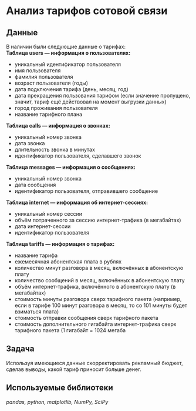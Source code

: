 # Анализ тарифов сотовой связи


## Данные

В наличии были следующие данные о тарифах:  
__Таблица users — информация о пользователях:__
* уникальный идентификатор пользователя
* имя пользователя
* фамилия пользователя
* возраст пользователя (годы)
* дата подключения тарифа (день, месяц, год)
* дата прекращения пользования тарифом (если значение пропущено, значит, тариф ещё действовал на момент выгрузки данных)
* город проживания пользователя
* название тарифного плана  

__Таблица calls — информация о звонках:__  
* уникальный номер звонка
* дата звонка
* длительность звонка в минутах
* идентификатор пользователя, сделавшего звонок  

__Таблица messages — информация о сообщениях:__
* уникальный номер звонка
* дата сообщения
* идентификатор пользователя, отправившего сообщение

__Таблица internet — информация об интернет-сессиях:__  
* уникальный номер сессии
* объём потраченного за сессию интернет-трафика (в мегабайтах)
* дата интернет-сессии
* идентификатор пользователя  

__Таблица tariffs — информация о тарифах:__  
* название тарифа
* ежемесячная абонентская плата в рублях
* количество минут разговора в месяц, включённых в абонентскую плату
* количество сообщений в месяц, включённых в абонентскую плату
* объём интернет-трафика, включённого в абонентскую плату (в мегабайтах)
* стоимость минуты разговора сверх тарифного пакета (например, если в тарифе 100 минут разговора в месяц, то со 101 минуты будет взиматься плата)
* стоимость отправки сообщения сверх тарифного пакета
* стоимость дополнительного гигабайта интернет-трафика сверх тарифного пакета (1 гигабайт = 1024 мегаба

## Задача

Используя имеющиеся данные скорректировать рекламный бюджет, сделав выводы, какой тариф приносит больше денег.

## Используемые библиотеки
*pandas, python, matplotlib, NumPy, SciPy* 
